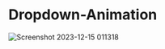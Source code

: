 # Dropdown-Animation
![Screenshot 2023-12-15 011318](https://github.com/Debarjitmohanty/Dropdown-Animation/assets/91021174/655bf599-bccb-4a75-878b-194f37f9242a)
